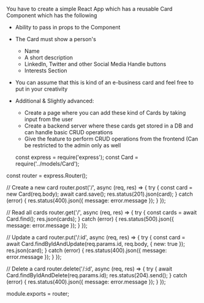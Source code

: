 You have to create a simple React App which has a reusable Card Component which has the following
 - Ability to pass in props to the Component
 - The Card must show a person's
    - Name
    - A short description
    - LinkedIn, Twitter and other Social Media Handle buttons
    - Interests Section
 - You can assume that this is kind of an e-business card and feel free to put in your creativity
 - Additional & Slightly advanced:
    - Create a page where you can add these kind of Cards by taking input from the user
    - Create a backend server where these cards get stored in a DB and can handle basic CRUD operations
    - Give the feature to perform CRUD operations from the frontend (Can be restricted to the admin only as well
  
   const express = require('express');
const Card = require('../models/Card');

const router = express.Router();

// Create a new card
router.post('/', async (req, res) => {
    try {
        const card = new Card(req.body);
        await card.save();
        res.status(201).json(card);
    } catch (error) {
        res.status(400).json({ message: error.message });
    }
});

// Read all cards
router.get('/', async (req, res) => {
    try {
        const cards = await Card.find();
        res.json(cards);
    } catch (error) {
        res.status(500).json({ message: error.message });
    }
});

// Update a card
router.put('/:id', async (req, res) => {
    try {
        const card = await Card.findByIdAndUpdate(req.params.id, req.body, { new: true });
        res.json(card);
    } catch (error) {
        res.status(400).json({ message: error.message });
    }
});

// Delete a card
router.delete('/:id', async (req, res) => {
    try {
        await Card.findByIdAndDelete(req.params.id);
        res.status(204).send();
    } catch (error) {
        res.status(400).json({ message: error.message });
    }
});

module.exports = router;
